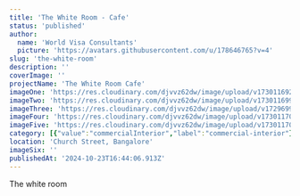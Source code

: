 ```yaml
---
title: 'The White Room - Cafe'
status: 'published'
author:
  name: 'World Visa Consultants'
  picture: 'https://avatars.githubusercontent.com/u/178646765?v=4'
slug: 'the-white-room'
description: ''
coverImage: ''
projectName: 'The White Room Cafe'
imageOne: 'https://res.cloudinary.com/djvvz62dw/image/upload/v1730116924/greywall/projects/The%20White%20Room/img-1711-67191f07d12e9_pjwhru.webp'
imageTwo: 'https://res.cloudinary.com/djvvz62dw/image/upload/v1730116997/greywall/projects/The%20White%20Room/img-1712-67191f07dfa3b_oz6yrj.webp'
imageThree: 'https://res.cloudinary.com/djvvz62dw/image/upload/v1729699795/greywall/projects/The%20White%20Room/img-1761-67191f3120852_kpfhxi.webp'
imageFour: 'https://res.cloudinary.com/djvvz62dw/image/upload/v1730117040/greywall/projects/The%20White%20Room/img-1725-67191f1bc5bbc_tziz0e.webp'
imageFive: 'https://res.cloudinary.com/djvvz62dw/image/upload/v1730117075/greywall/projects/The%20White%20Room/img-1753-67191f2ff0f6b_wjtlnq.webp'
category: [{"value":"commercialInterior","label":"commercial-interior"}]
location: 'Church Street, Bangalore'
imageSix: ''
publishedAt: '2024-10-23T16:44:06.913Z'
---
```


The white room